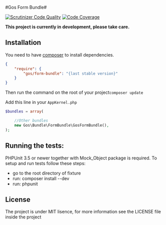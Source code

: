 #Gos Form Bundle#

[![Scrutinizer Code Quality](https://scrutinizer-ci.com/g/GeniusesOfSymfony/FormBundle/badges/quality-score.png?b=master)](https://scrutinizer-ci.com/g/GeniusesOfSymfony/FormBundle/?branch=master) [![Code Coverage](https://scrutinizer-ci.com/g/GeniusesOfSymfony/FormBundle/badges/coverage.png?b=master)](https://scrutinizer-ci.com/g/GeniusesOfSymfony/FormBundle/?branch=master)

**This project is currently in development, please take care.**

Installation
-------------

You need to have [composer](https://getcomposer.org/) to install dependencies.

```json
{
    "require": {
        "gos/form-bundle": "{last stable version}"
    }
}
```

Then run the command on the root of your project`composer update`

Add this line in your `AppKernel.php`

```php
$bundles = array(

	//Other bundles
    new Gos\Bundle\FormBundle\GosFormBundle(),
);
```

Running the tests:
------------------

PHPUnit 3.5 or newer together with Mock_Object package is required. To setup and run tests follow these steps:

* go to the root directory of fixture
* run: composer install --dev
* run: phpunit

License
---------

The project is under MIT lisence, for more information see the LICENSE file inside the project
